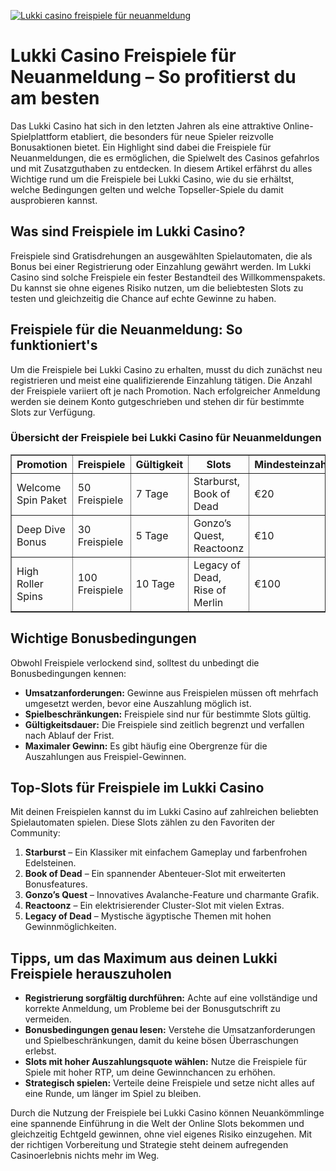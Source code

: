[![Lukki casino freispiele für neuanmeldung](https://123-caf.pages.dev/gitsignup.png)](https://vrmoo.ru/Bt82HjjY)

<h1>Lukki Casino Freispiele für Neuanmeldung – So profitierst du am besten</h1>  <p>Das Lukki Casino hat sich in den letzten Jahren als eine attraktive Online-Spielplattform etabliert, die besonders für neue Spieler reizvolle Bonusaktionen bietet. Ein Highlight sind dabei die Freispiele für Neuanmeldungen, die es ermöglichen, die Spielwelt des Casinos gefahrlos und mit Zusatzguthaben zu entdecken. In diesem Artikel erfährst du alles Wichtige rund um die Freispiele bei Lukki Casino, wie du sie erhältst, welche Bedingungen gelten und welche Topseller-Spiele du damit ausprobieren kannst.</p>  <h2>Was sind Freispiele im Lukki Casino?</h2> <p>Freispiele sind Gratisdrehungen an ausgewählten Spielautomaten, die als Bonus bei einer Registrierung oder Einzahlung gewährt werden. Im Lukki Casino sind solche Freispiele ein fester Bestandteil des Willkommenspakets. Du kannst sie ohne eigenes Risiko nutzen, um die beliebtesten Slots zu testen und gleichzeitig die Chance auf echte Gewinne zu haben.</p>  <h2>Freispiele für die Neuanmeldung: So funktioniert's</h2> <p>Um die Freispiele bei Lukki Casino zu erhalten, musst du dich zunächst neu registrieren und meist eine qualifizierende Einzahlung tätigen. Die Anzahl der Freispiele variiert oft je nach Promotion. Nach erfolgreicher Anmeldung werden sie deinem Konto gutgeschrieben und stehen dir für bestimmte Slots zur Verfügung.</p>  <h3>Übersicht der Freispiele bei Lukki Casino für Neuanmeldungen</h3> <table border="1" cellpadding="8" cellspacing="0">   <thead>     <tr>       <th>Promotion</th>       <th>Freispiele</th>       <th>Gültigkeit</th>       <th>Slots</th>       <th>Mindesteinzahlung</th>     </tr>   </thead>   <tbody>     <tr>       <td>Welcome Spin Paket</td>       <td>50 Freispiele</td>       <td>7 Tage</td>       <td>Starburst, Book of Dead</td>       <td>€20</td>     </tr>     <tr>       <td>Deep Dive Bonus</td>       <td>30 Freispiele</td>       <td>5 Tage</td>       <td>Gonzo’s Quest, Reactoonz</td>       <td>€10</td>     </tr>     <tr>       <td>High Roller Spins</td>       <td>100 Freispiele</td>       <td>10 Tage</td>       <td>Legacy of Dead, Rise of Merlin</td>       <td>€100</td>     </tr>   </tbody> </table>  <h2>Wichtige Bonusbedingungen</h2> <p>Obwohl Freispiele verlockend sind, solltest du unbedingt die Bonusbedingungen kennen:</p> <ul>   <li><strong>Umsatzanforderungen:</strong> Gewinne aus Freispielen müssen oft mehrfach umgesetzt werden, bevor eine Auszahlung möglich ist.</li>   <li><strong>Spielbeschränkungen:</strong> Freispiele sind nur für bestimmte Slots gültig.</li>   <li><strong>Gültigkeitsdauer:</strong> Die Freispiele sind zeitlich begrenzt und verfallen nach Ablauf der Frist.</li>   <li><strong>Maximaler Gewinn:</strong> Es gibt häufig eine Obergrenze für die Auszahlungen aus Freispiel-Gewinnen.</li> </ul>  <h2>Top-Slots für Freispiele im Lukki Casino</h2> <p>Mit deinen Freispielen kannst du im Lukki Casino auf zahlreichen beliebten Spielautomaten spielen. Diese Slots zählen zu den Favoriten der Community:</p> <ol>   <li><strong>Starburst</strong> – Ein Klassiker mit einfachem Gameplay und farbenfrohen Edelsteinen.</li>   <li><strong>Book of Dead</strong> – Ein spannender Abenteuer-Slot mit erweiterten Bonusfeatures.</li>   <li><strong>Gonzo’s Quest</strong> – Innovatives Avalanche-Feature und charmante Grafik.</li>   <li><strong>Reactoonz</strong> – Ein elektrisierender Cluster-Slot mit vielen Extras.</li>   <li><strong>Legacy of Dead</strong> – Mystische ägyptische Themen mit hohen Gewinnmöglichkeiten.</li> </ol>  <h2>Tipps, um das Maximum aus deinen Lukki Freispiele herauszuholen</h2> <ul>   <li><strong>Registrierung sorgfältig durchführen:</strong> Achte auf eine vollständige und korrekte Anmeldung, um Probleme bei der Bonusgutschrift zu vermeiden.</li>   <li><strong>Bonusbedingungen genau lesen:</strong> Verstehe die Umsatzanforderungen und Spielbeschränkungen, damit du keine bösen Überraschungen erlebst.</li>   <li><strong>Slots mit hoher Auszahlungsquote wählen:</strong> Nutze die Freispiele für Spiele mit hoher RTP, um deine Gewinnchancen zu erhöhen.</li>   <li><strong>Strategisch spielen:</strong> Verteile deine Freispiele und setze nicht alles auf eine Runde, um länger im Spiel zu bleiben.</li> </ul>  <p>Durch die Nutzung der Freispiele bei Lukki Casino können Neuankömmlinge eine spannende Einführung in die Welt der Online Slots bekommen und gleichzeitig Echtgeld gewinnen, ohne viel eigenes Risiko einzugehen. Mit der richtigen Vorbereitung und Strategie steht deinem aufregenden Casinoerlebnis nichts mehr im Weg.</p>
